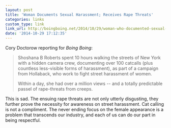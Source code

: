 ```yaml
---
layout: post
title: 'Woman Documents Sexual Harassment; Receives Rape Threats'
categories: links
custom_type: link
link_url: http://boingboing.net/2014/10/29/woman-who-documented-sexual-ha.html
date: '2014-10-29 17:12:35'
---
```

Cory Doctorow reporting for *Boing Boing*:

> Shoshana B Roberts spent 10 hours walking the streets of New York with a hidden camera crew, documenting over 100 catcalls (plus countless less-visible forms of harassment), as part of a campaign from Hollaback, who work to fight street harassment of women.
>
> Within a day, she had over a million views -- and a totally predictable passel of rape-threats from creeps.

This is sad. The ensuing rape threats are not only utterly disgusting, they further prove the necessity for awareness on street harassment. Cat calling is not a compliment. The never ending focus on the female appearance is a problem that transcends our industry, and each of us can do our part in being respectful.